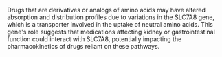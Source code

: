 Drugs that are derivatives or analogs of amino acids may have altered absorption and distribution profiles due to variations in the SLC7A8 gene, which is a transporter involved in the uptake of neutral amino acids. This gene's role suggests that medications affecting kidney or gastrointestinal function could interact with SLC7A8, potentially impacting the pharmacokinetics of drugs reliant on these pathways.